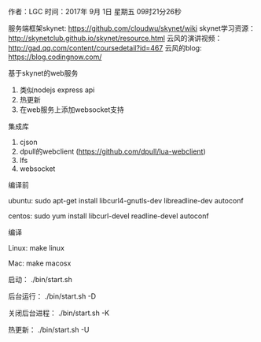 作者：LGC
时间：2017年 9月 1日 星期五 09时21分26秒

服务端框架skynet: https://github.com/cloudwu/skynet/wiki 
skynet学习资源：http://skynetclub.github.io/skynet/resource.html
云风的演讲视频： http://gad.qq.com/content/coursedetail?id=467
云风的blog: https://blog.codingnow.com/

基于skynet的web服务
1. 类似nodejs express api
2. 热更新
3. 在web服务上添加websocket支持

集成库
1. cjson
2. dpull的webclient (https://github.com/dpull/lua-webclient)
3. lfs
4. websocket


编译前

ubuntu: sudo apt-get install libcurl4-gnutls-dev libreadline-dev autoconf

centos: sudo yum install libcurl-devel readline-devel  autoconf

编译

Linux: make linux

Mac: make macosx

启动：
./bin/start.sh

后台运行：
./bin/start.sh -D

关闭后台进程：
./bin/start.sh -K

热更新：
./bin/start.sh -U

